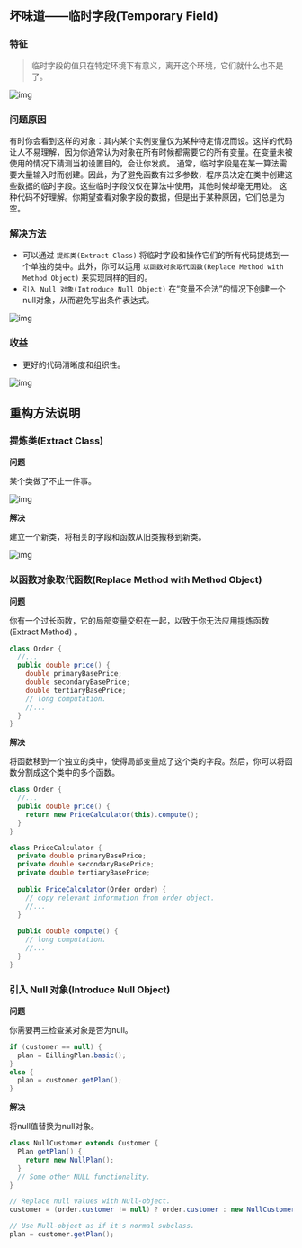 ## 坏味道——临时字段(Temporary Field)

### 特征

> 临时字段的值只在特定环境下有意义，离开这个环境，它们就什么也不是了。

![img](http://dunwu.test.upcdn.net/images/refactor/temporary-field-1.png)

### 问题原因

有时你会看到这样的对象：其内某个实例变量仅为某种特定情况而设。这样的代码让人不易理解，因为你通常认为对象在所有时候都需要它的所有变量。在变量未被使用的情况下猜测当初设置目的，会让你发疯。
通常，临时字段是在某一算法需要大量输入时而创建。因此，为了避免函数有过多参数，程序员决定在类中创建这些数据的临时字段。这些临时字段仅仅在算法中使用，其他时候却毫无用处。
这种代码不好理解。你期望查看对象字段的数据，但是出于某种原因，它们总是为空。

### 解决方法

-  可以通过 `提炼类(Extract Class)`  将临时字段和操作它们的所有代码提炼到一个单独的类中。此外，你可以运用 `以函数对象取代函数(Replace Method with Method Object)` 来实现同样的目的。
-  `引入 Null 对象(Introduce Null Object)` 在“变量不合法”的情况下创建一个null对象，从而避免写出条件表达式。

![img](http://dunwu.test.upcdn.net/images/refactor/temporary-field-2.png)

### 收益

- 更好的代码清晰度和组织性。

![img](http://dunwu.test.upcdn.net/images/refactor/temporary-field-3.png)

## 重构方法说明

### 提炼类(Extract Class)

**问题**

某个类做了不止一件事。

![img](http://dunwu.test.upcdn.net/images/refactor/extract-class-before.png)

**解决**

建立一个新类，将相关的字段和函数从旧类搬移到新类。

![img](http://dunwu.test.upcdn.net/images/refactor/extract-class-after.png)

### 以函数对象取代函数(Replace Method with Method Object)

**问题**

你有一个过长函数，它的局部变量交织在一起，以致于你无法应用提炼函数(Extract Method) 。

```java
class Order {
  //...
  public double price() {
    double primaryBasePrice;
    double secondaryBasePrice;
    double tertiaryBasePrice;
    // long computation.
    //...
  }
}
```

**解决**

将函数移到一个独立的类中，使得局部变量成了这个类的字段。然后，你可以将函数分割成这个类中的多个函数。

```java
class Order {
  //...
  public double price() {
    return new PriceCalculator(this).compute();
  }
}

class PriceCalculator {
  private double primaryBasePrice;
  private double secondaryBasePrice;
  private double tertiaryBasePrice;
  
  public PriceCalculator(Order order) {
    // copy relevant information from order object.
    //...
  }
  
  public double compute() {
    // long computation.
    //...
  }
}
```

### 引入 Null 对象(Introduce Null Object)

**问题**

你需要再三检查某对象是否为null。

```java
if (customer == null) {
  plan = BillingPlan.basic();
}
else {
  plan = customer.getPlan();
}
```

**解决**

将null值替换为null对象。

```java
class NullCustomer extends Customer {
  Plan getPlan() {
    return new NullPlan();
  }
  // Some other NULL functionality.
}

// Replace null values with Null-object.
customer = (order.customer != null) ? order.customer : new NullCustomer();

// Use Null-object as if it's normal subclass.
plan = customer.getPlan();
```
